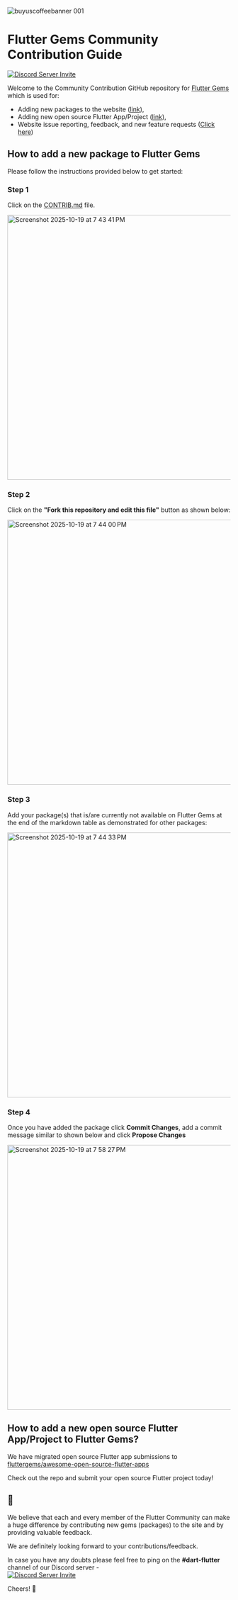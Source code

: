 ![buyuscoffeebanner 001](https://user-images.githubusercontent.com/1382619/223126273-7bf8bcf0-056c-41bf-b053-0521790a7c52.jpeg)

# Flutter Gems Community Contribution Guide

[![Discord Server Invite](https://img.shields.io/badge/DISCORD-JOIN%20SERVER-5663F7?style=for-the-badge&logo=discord&logoColor=white)](https://discord.gg/bBeSdtJ6Ue)

Welcome to the Community Contribution GitHub repository for [Flutter Gems](https://fluttergems.dev/) which is used for:
- Adding new packages to the website ([link](https://github.com/fluttergems/fluttergems#how-to-add-a-new-package-to-flutter-gems-also-used-for-reporting-issues-providing-feedback-and-making-new-feature-requests)), 
- Adding new open source Flutter App/Project ([link](https://github.com/fluttergems/awesome-open-source-flutter-apps)),
- Website issue reporting, feedback, and new feature requests ([Click here](https://github.com/fluttergems/fluttergems/issues/new/choose))

## How to add a new package to Flutter Gems

Please follow the instructions provided below to get started:

### Step 1

Click on the [CONTRIB.md](https://github.com/fluttergems/fluttergems/blob/master/CONTRIB.md) file.

<img width="1016" height="598" alt="Screenshot 2025-10-19 at 7 43 41 PM" src="https://github.com/user-attachments/assets/f62ca970-bb4f-4f30-9087-0fb032465e2d" />

### Step 2

Click on the **"Fork this repository and edit this file"** button as shown below:

<img width="1016" height="598" alt="Screenshot 2025-10-19 at 7 44 00 PM" src="https://github.com/user-attachments/assets/6dab8104-8ed5-4cbe-b812-cf4a13808ded" />

### Step 3

Add your package(s) that is/are currently not available on Flutter Gems at the end of the markdown table as demonstrated for other packages: 

<img width="1016" height="598" alt="Screenshot 2025-10-19 at 7 44 33 PM" src="https://github.com/user-attachments/assets/56c202a2-b321-45d6-9a4d-b0270c4911f0" />

### Step 4

Once you have added the package click **Commit Changes**, add a commit message similar to shown below and click **Propose Changes**

<img width="1016" height="598" alt="Screenshot 2025-10-19 at 7 58 27 PM" src="https://github.com/user-attachments/assets/488f467c-aebb-4705-b318-22d508a1613e" />

## How to add a new open source Flutter App/Project to Flutter Gems?

We have migrated open source Flutter app submissions to [fluttergems/awesome-open-source-flutter-apps](https://github.com/fluttergems/awesome-open-source-flutter-apps)

Check out the repo and submit your open source Flutter project today!

## 🤗

We believe that each and every member of the Flutter Community can make a huge difference by contributing new gems (packages) to the site and by providing valuable feedback.

We are definitely looking forward to your contributions/feedback.

In case you have any doubts please feel free to ping on the **#dart-flutter** channel of our Discord server -  
[![Discord Server Invite](https://img.shields.io/badge/DISCORD-JOIN%20SERVER-5663F7?style=for-the-badge&logo=discord&logoColor=white)](https://discord.gg/bBeSdtJ6Ue)

Cheers! 💙
